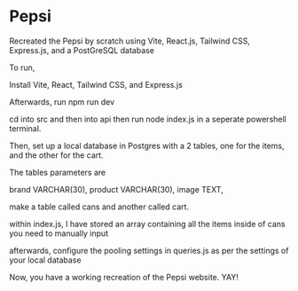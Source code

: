 # Pepsi
Recreated the Pepsi by scratch using Vite, React.js, Tailwind CSS, Express.js, and a PostGreSQL database

To run,

Install Vite, React, Tailwind CSS, and Express.js

Afterwards, run npm run dev

cd into src and then into api then run node index.js in a seperate powershell terminal.

Then, set up a local database in Postgres with a 2 tables, one for the items, and the other for the cart. 

The tables parameters are

brand VARCHAR(30),
product VARCHAR(30),
image TEXT,

make a table called cans and another called cart.

within index.js, I have stored an array containing all the items inside of cans you need to manually input

afterwards, configure the pooling settings in queries.js as per the settings of your local database

Now, you have a working recreation of the Pepsi website. YAY!
